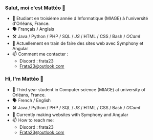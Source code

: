 ### Salut, moi c'est Mattéo 👋
- 📖 Etudiant en troisième année d'Informatique (MIAGE) à l'université d'Orléans, France.
- 🗣️ Français / Anglais
- 🛠️ Java / Python / PHP / SQL / *JS* / HTML / CSS / Bash / *OCaml*
- 🌱 Actuellement en train de faire des sites web avec Symphony et Angular
- 📫 Comment me contacter :
   - Discord : frata23
   - Frata23@outlook.com

### Hi, I'm Mattéo 👋
- 📖 Third year student in Computer science (MIAGE) at university of Orléans, France.
- 🗣️ French / English
- 🛠️ Java / Python / PHP / SQL / *JS* / HTML / CSS / Bash / *OCaml*
- 🌱 Currently making websites with Symphony and Angular
- 📫 How to reach me:
   - Discord : frata23
   - Frata23@outlook.com
